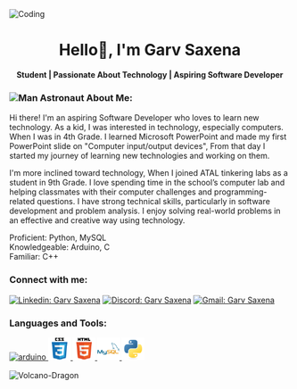 
<img align="center" width = '1000' alt="Coding" src="https://github.com/Volcano-Dragon/Volcano-Dragon/blob/main/1661196808825.jpg"></p>



<h1 align="center">Hello👋, I'm Garv Saxena</h1>
<h4 align="center">Student | Passionate About Technology | Aspiring Software Developer</h4>

<h3 align="left"><img src="https://raw.githubusercontent.com/Tarikul-Islam-Anik/Animated-Fluent-Emojis/master/Emojis/People/Man%20Astronaut.png" alt="Man Astronaut" width="40" height="40" /> About Me:</h3>
<p align="left">Hi there! I'm an aspiring Software Developer who loves to learn new technology. As a kid, I was interested in technology, especially computers. When I was in 4th Grade. I learned Microsoft PowerPoint and made my first PowerPoint slide on "Computer input/output devices", From that day I started my journey of learning new technologies and working on them.</p>

<p align='left'>I'm more inclined toward technology, When I joined ATAL tinkering labs as a student in 9th Grade. I love spending time in the school’s computer lab and helping classmates with their computer challenges and programming-related questions. I have strong technical skills, particularly in software development and problem analysis. I enjoy solving real-world problems in an effective and creative way using technology.</p>

Proficient: Python, MySQL<br>
Knowledgeable: Arduino, C<br>
Familiar: C++
<p>


<h3 align="left">Connect with me:</h3>
<p align="left">
<a href="https://www.linkedin.com/in/volcano-dragon2004" target="blank"><img align="center" src="https://raw.githubusercontent.com/rahuldkjain/github-profile-readme-generator/master/src/images/icons/Social/linked-in-alt.svg" alt="Linkedin: Garv Saxena" height="30" width="40" /></a>
<a href="https://discordapp.com/users/718363607364272198" target="blank">
<img align="center" src="https://github.com/Volcano-Dragon/Volcano-Dragon/blob/main/963d1e1cc39bb8d0e1f5640466c177d7.png" alt="Discord: Garv Saxena" height="40" width="40" /></a>
<a href="mailto:garvsaxena185@gmail.com" target="blank">
<img align="center" src="https://github.com/Volcano-Dragon/Volcano-Dragon/blob/main/%D0%BF%D0%B5%D1%87%D0%B0%D1%82%D1%8C-201003176.png" alt="Gmail: Garv Saxena" height="40" width="40" /></a>
</p>

<h3 align="left">Languages and Tools:</h3>
<p align="left"> <a href="https://www.arduino.cc/" target="_blank" rel="noreferrer"> <img src="https://cdn.worldvectorlogo.com/logos/arduino-1.svg" alt="arduino" width="40" height="40"/> </a> <a href="https://www.w3schools.com/css/" target="_blank" rel="noreferrer"> <img src="https://raw.githubusercontent.com/devicons/devicon/master/icons/css3/css3-original-wordmark.svg" alt="css3" width="40" height="40"/> </a> <a href="https://www.w3.org/html/" target="_blank" rel="noreferrer"> <img src="https://raw.githubusercontent.com/devicons/devicon/master/icons/html5/html5-original-wordmark.svg" alt="html5" width="40" height="40"/> </a> <a href="https://www.mysql.com/" target="_blank" rel="noreferrer"> <img src="https://raw.githubusercontent.com/devicons/devicon/master/icons/mysql/mysql-original-wordmark.svg" alt="mysql" width="40" height="40"/> </a> <a href="https://www.python.org" target="_blank" rel="noreferrer"> <img src="https://raw.githubusercontent.com/devicons/devicon/master/icons/python/python-original.svg" alt="python" width="40" height="40"/> </a> </p>

<p><img align="center" src="https://github-readme-streak-stats.herokuapp.com/?user=Volcano-Dragon&" alt="Volcano-Dragon" /></p>

